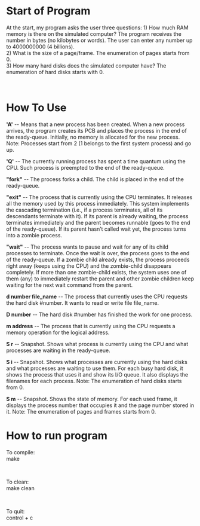 <h1>Start of Program</h1>
<p>
At the start, my program asks the user three questions:
1) How much RAM memory is there on the simulated computer? The program receives the number in bytes (no kilobytes or words). The user can enter any number up to 4000000000 (4 billions). <br>
2) What is the size of a page/frame. The enumeration of pages starts from 0. <br>
3) How many hard disks does the simulated computer have? The enumeration of hard disks starts with 0.
</p>
<br>
<h1>How To Use</h1>
<p>
  <b>'A'</b> -- Means that a new process has been created. When a new process arrives, the program creates its PCB and places the process in the end of the ready-queue. Initially, no memory is allocated for the new process. Note: Processes start from 2 (1 belongs to the first system process) and go up.
</p>

<p>
  <b>'Q'</b> -- The currently running process has spent a time quantum using the CPU. Such process is preempted to the end of the ready-queue.
</p>

<p>
  <b>"fork"</b> -- The process forks a child. The child is placed in the end of the ready­-queue.
</p>

<p>
  <b>"exit"</b> -- The process that is currently using the CPU terminates. It releases all the memory used by this process immediately. This system implements the cascading termination (i.e., if a process terminates, all of its descendants terminate with it). If its parent is already waiting, the process terminates immediately and the parent becomes runnable (goes to the end of the ready­-queue). If its parent hasn’t called wait yet, the process turns into a zombie process. 
</p>

<p> 
  <b>"wait"</b> -- The process wants to pause and wait for any of its child processes to terminate. Once the wait is over, the process goes to the end of the ready­-queue. If a zombie­ child already exists, the process proceeds right away (keeps using the CPU) and the zombie­-child disappears completely. If more than one zombie­-child exists, the system uses one of them (any) to immediately restart the parent and other zombie children keep waiting for the next wait command from the parent.
</p>

<p>
  <b>d number file_name</b> --  The process that currently uses the CPU requests the hard disk #number. It wants to read or write file file_name.
</p>

<p>
  <b>D number</b> -- The hard disk #number has finished the work for one process.
</p>

<p> 
  <b>m address</b> -- The process that is currently using the CPU requests a memory operation for the logical address.
</p>

<p>
  <b>S r</b> -- Snapshot. Shows what process is currently using the CPU and what processes are waiting in the ready­-queue.
</p> 

<p>
  <b>S i</b> -- Snapshot. Shows what processes are currently using the hard disks and what processes are waiting to use them. For each busy hard disk, it shows the process that uses it and show its I/O queue. It also displays the filenames for each process. Note: The enumeration of hard disks starts from 0.
</p>

<p>
  <b>S m</b> -- Snapshot. Shows the state of memory. For each used frame, it displays the process number that occupies it and the page number stored in it. Note: The enumeration of pages and frames starts from 0.
</p>

<h1>How to run program</h1>
<p>To compile: <br>
make</p> 
<br>
<p>To clean: <br> 
make clean</p> 
<br>
<p>To quit:<br> 
control + c</p>
